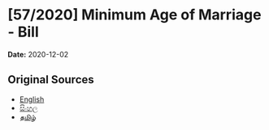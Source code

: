 # [57/2020] Minimum Age of Marriage - Bill

**Date:** 2020-12-02

## Original Sources

- [English](https://documents.gov.lk/view/bills/2020/12/57-2020_E.pdf)
- [සිංහල](https://documents.gov.lk/view/bills/2020/12/57-2020_S.pdf)
- [தமிழ்](https://documents.gov.lk/view/bills/2020/12/57-2020_T.pdf)
